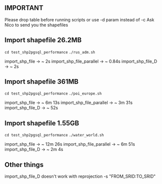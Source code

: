 
IMPORTANT
-----------
Please drop table before running scripts or use -d param instead of -c
Ask Nico to send you the shapefiles


Import shapefile 26.2MB
------------------------
`cd test_shp2pgsql_performance`
`./rus_adm.sh`

import_shp_file -> ~ 2s
import_shp_file_parallel -> ~ 0.84s
import_shp_file_D -> ~ 2s


Import shapefile 361MB
------------------------
`cd test_shp2pgsql_performance`
`./poi_europe.sh`

import_shp_file -> ~ 6m 13s
import_shp_file_parallel -> ~ 3m 31s
import_shp_file_D -> ~ 52s



Import shapefile 1.55GB
------------------------
`cd test_shp2pgsql_performance`
`./water_world.sh`

import_shp_file -> ~ 12m 26s
import_shp_file_parallel -> ~ 6m 51s
import_shp_file_D -> ~ 2m 4s


Other things
-----------
import_shp_file_D doesn't work with reprojection -s "FROM_SRID:TO_SRID"

